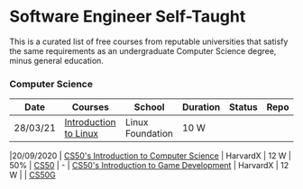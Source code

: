 # Software Engineer Self-Taught

This is a curated list of free courses from reputable universities that satisfy the same requirements as an undergraduate Computer Science degree, minus general education.

### Computer Science

|Date | Courses	|School	| Duration |  Status | Repo | 
|---- | ------- |-------|--------- |  ------ |------ | 
| 28/03/21 | [Introduction to Linux](https://learning.edx.org/course/course-v1:LinuxFoundationX+LFS101x+1T2020/home) | Linux Foundation | 10 W | | 



|20/09/2020 | [CS50's Introduction to Computer Science](https://www.edx.org/es/course/cs50s-introduction-to-computer-science) | HarvardX | 12 W | 50% | [CS50](https://github.com/FernandoFH/CS50_Introduction-to-Computer-Science)
| - | [CS50's Introduction to Game Development](https://courses.edx.org/courses/course-v1:HarvardX+CS50G+Games) | HarvardX | 12 W | | [CS50G]()

